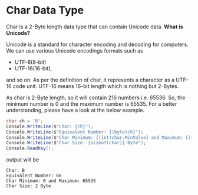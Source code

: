 # Char Data Type

Char is a 2-Byte length data type that can contain Unicode data. 
**What is Unicode?**

Unicode is a standard for character encoding and decoding for computers. We can use various Unicode encodings formats such as 
- UTF-8(8-bit)
- UTF-16(16-bit), 

and so on. As per the definition of char, it represents a character as a UTF-16 code unit. UTF-16 means 16-bit length which is nothing but 2-Bytes.

As char is 2-Byte length, so it will contain 216 numbers i.e. 65536. So, the minimum number is 0 and the maximum number is 65535. For a better understanding, please have a look at the below example.

```C#
char ch = 'B';
Console.WriteLine($"Char: {ch}");
Console.WriteLine($"Equivalent Number: {(byte)ch}");
Console.WriteLine($"Char Minimum: {(int)char.MinValue} and Maximum: {(int)char.MaxValue}");
Console.WriteLine($"Char Size: {sizeof(char)} Byte");
Console.ReadKey();
```
output will be 
```plain text
Char: B
Equivalent Number: 66
Char Minimum: 0 and Maximum: 65535
Char Size: 2 Byte
```